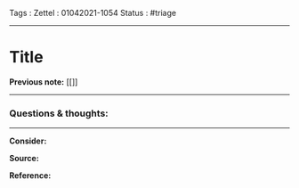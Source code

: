 Tags :
Zettel :  01042021-1054
Status : #triage 

-----

# Title

**Previous note:** [[]]

-----

### Questions & thoughts:



-----
 
**Consider:**


**Source:** 


**Reference:** 
